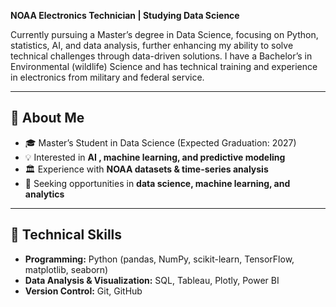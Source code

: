 **NOAA Electronics Technician | Studying Data Science**  

Currently pursuing a Master’s degree in Data Science, focusing on Python, statistics, AI, and data analysis, further enhancing my ability to solve technical challenges through data-driven solutions. I have a Bachelor’s in Environmental (wildlife) Science and has technical training and experience in electronics from military and federal service. 

---

## 🔹 About Me  
- 🎓 Master’s Student in Data Science (Expected Graduation: 2027)  
- 💡 Interested in **AI , machine learning, and predictive modeling**  
- 🏛️ Experience with **NOAA datasets & time-series analysis**  
- 🚀 Seeking opportunities in **data science, machine learning, and analytics**  

---

## 🔹 Technical Skills  
- **Programming:** Python (pandas, NumPy, scikit-learn, TensorFlow, matplotlib, seaborn)  
- **Data Analysis & Visualization:** SQL, Tableau, Plotly, Power BI   
- **Version Control:** Git, GitHub  

